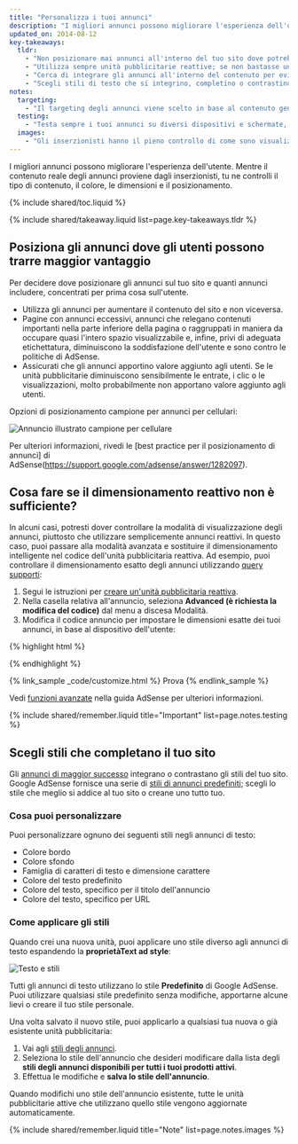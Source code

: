```yaml
---
title: "Personalizza i tuoi annunci"
description: "I migliori annunci possono migliorare l'esperienza dell'utente. Mentre il contenuto reale degli annunci proviene dagli inserzionisti, tu ne controlli il tipo di contenuto, il colore, le dimensioni e il posizionamento."
updated_on: 2014-08-12
key-takeaways:
  tldr: 
    - "Non posizionare mai annunci all'interno del tuo sito dove potrebbero interferire con l'esperienza mirata all'utente; assicurati che gli annunci nella parte visibile della pagina non rileghino contenuti importanti nella parte inferiore."
    - "Utilizza sempre unità pubblicitarie reattive; se non bastasse un dimensionamento intelligente, passa alla modalità avanzata."
    - "Cerca di integrare gli annunci all'interno del contenuto per evitare che l'annuncio passi inosservato."
    - "Scegli stili di testo che si integrino, completino o contrastino con il tuo sito."
notes:
  targeting:
    - "Il targeting degli annunci viene scelto in base al contenuto generale del sito, non in base a parole chiave o categorie. Se desideri visualizzare annunci su argomenti specifici, includi frasi e paragrafi completi su tali argomenti."
  testing:
    - "Testa sempre i tuoi annunci su diversi dispositivi e schermate, per accertarti che ci sia la giusta reattività."
  images:
    - "Gli inserzionisti hanno il pieno controllo di come sono visualizzati i loro annunci display. Puoi influenzare i tipi di annunci display visualizzati sul tuo sito utilizzando il posizionamento e il dimensionamento annunci, ma non puoi controllare il contenuto dell'immagine."
---
```


<p class="intro">
  I migliori annunci possono migliorare l'esperienza dell'utente. Mentre il contenuto reale degli annunci proviene dagli inserzionisti, tu ne controlli il tipo di contenuto, il colore, le dimensioni e il posizionamento.
</p>


{% include shared/toc.liquid %}

{% include shared/takeaway.liquid list=page.key-takeaways.tldr %}

## Posiziona gli annunci dove gli utenti possono trarre maggior vantaggio

Per decidere dove posizionare gli annunci sul tuo sito
e quanti annunci includere, concentrati per prima cosa sull'utente.

* Utilizza gli annunci per aumentare il contenuto del sito e non viceversa.
* Pagine con annunci eccessivi, annunci che relegano contenuti importanti nella parte inferiore della pagina o raggruppati in maniera da occupare quasi l'intero spazio visualizzabile e, infine, privi di adeguata etichettatura, diminuiscono la soddisfazione dell'utente e sono contro le politiche di AdSense.
* Assicurati che gli annunci apportino valore aggiunto agli utenti. Se le unità pubblicitarie diminuiscono sensibilmente le entrate, i clic o le visualizzazioni, molto probabilmente non apportano valore aggiunto agli utenti.

Opzioni di posizionamento campione per annunci per cellulari:

<img src="images/mobile_ads_placement.png" class="center" alt="Annuncio illustrato campione per cellulare">

Per ulteriori informazioni, rivedi le 
[best practice per il posizionamento di annunci] di AdSense(https://support.google.com/adsense/answer/1282097).


## Cosa fare se il dimensionamento reattivo non è sufficiente?
In alcuni casi, potresti dover controllare la modalità di visualizzazione degli annunci, piuttosto che utilizzare semplicemente annunci reattivi. In questo caso, puoi passare alla modalità avanzata e sostituire il dimensionamento intelligente nel codice dell'unità pubblicitaria reattiva. 
Ad esempio, puoi controllare il dimensionamento esatto degli annunci utilizzando [query supporti]({{site.fundamentals}}/layouts/rwd-fundamentals/use-media-queries.html):

1. Segui le istruzioni per [creare un'unità pubblicitaria reattiva]({{site.fundamentals}}/monetization/ads/include-ads.html#create-ad-units).
2. Nella casella relativa all'annuncio, seleziona <strong>Advanced (è richiesta la modifica del codice)</strong> dal menu a discesa Modalità.
3. Modifica il codice annuncio per impostare le dimensioni esatte dei tuoi annunci, in base al dispositivo dell'utente:

{% highlight html %}
<ins class="adsbygoogle adslot_1"
    style="display:block;"
    data-ad-client="ca-pub-1234"
    data-ad-slot="5678"></ins>
<script async src="//pagead2.googlesyndication.com/pagead/js/adsbygoogle.js"></script>
<script>(adsbygoogle = window.adsbygoogle || []).push({});</script>
{% endhighlight %}

{% link_sample _code/customize.html %}
  Prova
{% endlink_sample %}

Vedi [funzioni avanzate](https://support.google.com/adsense/answer/3543893) nella guida AdSense per ulteriori informazioni.

{% include shared/remember.liquid title="Important" list=page.notes.testing %}

## Scegli stili che completano il tuo sito

Gli [annunci di maggior successo](https://support.google.com/adsense/answer/17957) integrano o contrastano gli stili del tuo sito. Google AdSense fornisce una serie di [stili di annunci predefiniti](https://support.google.com/adsense/answer/6002585); scegli lo stile che meglio si addice al tuo sito o creane uno tutto tuo.

### Cosa puoi personalizzare

Puoi personalizzare ognuno dei seguenti stili negli annunci di testo:

* Colore bordo
* Colore sfondo
* Famiglia di caratteri di testo e dimensione carattere
* Colore del testo predefinito
* Colore del testo, specifico per il titolo dell'annuncio
* Colore del testo, specifico per URL

### Come applicare gli stili

Quando crei una nuova unità, puoi applicare uno stile diverso agli annunci di testo espandendo la <strong>proprietàText ad style</strong>:

<img src="images/customize.png" class="center" alt="Testo e stili">

Tutti gli annunci di testo utilizzano lo stile <strong>Predefinito</strong> di Google AdSense.  Puoi utilizzare qualsiasi stile predefinito senza modifiche, apportarne alcune lievi o creare il tuo stile personale.

Una volta salvato il nuovo stile, puoi applicarlo a qualsiasi tua 
nuova o già esistente unità pubblicitaria:

1. Vai agli [stili degli annunci](https://www.google.com/adsense/app#myads-springboard/view=AD_STYLES).
2. Seleziona lo stile dell'annuncio che desideri modificare dalla lista degli <strong>stili degli annunci disponibili per tutti i tuoi prodotti attivi</strong>.
3. Effettua le modifiche e <strong>salva lo stile dell'annuncio</strong>.

Quando modifichi uno stile dell'annuncio esistente, tutte le unità pubblicitarie attive che utilizzano quello stile vengono aggiornate automaticamente.

{% include shared/remember.liquid title="Note" list=page.notes.images %}



